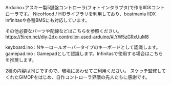 Arduino+アスキー製5鍵盤コントローラ(フォトインタラプタ)で作るIIDXコントローラです。
NicoHood / HIDライブラリを利用しており、beatmania IIDX Infinitasや各種BMSにも対応しています。

その他必要なパーツや配線などはこちらを参照ください。 
https://5iren.net/diy-2dx-controller-used-arduino/#.YW5zGRxUuM8

keyboard.ino : Nキーロールオーバータイプのキーボードとして認識します。
gamepad.ino : Gamepadとして認識します。Infinitasで使用する場合はこちらを推奨します。

2種の内容は同じですので、環境にあわせてご利用ください。
スケッチ監修してくれたGIMOPをはじめ、自作コントローラ界隈の先人たちに感謝です。
